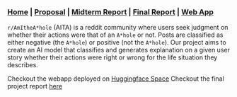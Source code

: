 ### [Home](https://dingusagar.github.io/cs7641-project/) |  [Proposal](https://dingusagar.github.io/cs7641-project/reports/proposal)  | [Midterm Report](https://dingusagar.github.io/cs7641-project/reports/midterm) | [Final Report](https://dingusagar.github.io/cs7641-project/reports/final) | [Web App](https://huggingface.co/spaces/dingusagar/aita-classifier)


`r/AmItheA*hole` (AITA) is a reddit community where users seek judgment on whether their actions were that of an `A*hole` or not. Posts are classified as either negative (the `A*hole`) or positive (not the `A*hole`). Our project aims to create an AI model that classifies and generates explanation on a given user story whether their actions were right or wrong for the life situation they describes. 

Checkout the webapp deployed on [Huggingface Space](https://huggingface.co/spaces/dingusagar/aita-classifier)
Checkout the final project report [here](https://dingusagar.github.io/cs7641-project/reports/final)
